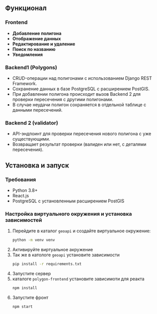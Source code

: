 ## Функционал

### Frontend
- **Добавление полигона**
- **Отображение данных**
- **Редактирование и удаление**
- **Поиск по названию**
- **Уведомления**

### Backend1 (Polygons)
- CRUD-операции над полигонами с использованием Django REST Framework.
- Сохранение данных в базе PostgreSQL с расширением PostGIS.
- При добавлении полигона происходит вызов Backend 2 для проверки пересечения с другими полигонами.
- В случае неудачи полигон сохраняется в отдельной таблице с данными пересечений.

### Backend 2 (validator)
- API-эндпоинт для проверки пересечения нового полигона с уже существующими.
- Возвращает результат проверки (валиден или нет, с деталями пересечения).

## Установка и запуск

### Требования
- Python 3.8+
- React.js
- PostgreSQL с установленным расширением PostGIS

### Настройка виртуального окружения и установка зависимостей
1. Перейдите в каталог `geoapi` и создайте виртуальное окружение:
   ```bash
   python -m venv venv
2. Активируйте виртуальное акружение
3. Так же в катологе `geoapi` установите зависимости 
   ```bash
   pip install -r requirements.txt
4. Запустите сервер
5. каталоге `polygon-frontend` установите зависимоти для реакта
   ``` bash 
   npm install
6. Запустите фронт
   ``` bash 
   npm start